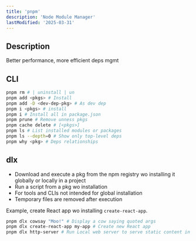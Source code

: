 ```yaml
---
title: 'pnpm'
description: 'Node Module Manager'
lastModified: '2025-03-31'
---
```


## Description

Better performance, more efficient deps mgmt

## CLI

```bash
pnpm rm # | uninstall | un
pnpm add <pkgs> # Install
pnpm add -D <dev-dep-pkg> # As dev dep
pnpm i <pkgs> # install
pnpm i # Install all in package.json
pnpm prune # Remove unness pkgs
pnpm cache delete # [<pkgs>]
pnpm ls # List installed modules or packages
pnpm ls --depth=0 # Show only top-level deps
pnpm why <pkg> # Deps relationships
```

## dlx

- Download and execute a pkg from the npm registry wo installing it globally or locally in a project
- Run a script from a pkg wo installation
- For tools and CLIs not intended for global installation
- Temporary files are removed after execution

Example, create React app wo installing `create-react-app`.

```bash
pnpm dlx cowsay "Moo!" # Display a cow saying quoted args
pnpm dlx create-react-app my-app # Create new React app
pnpm dlx http-server # Run Local web server to serve static content in cwd
```
